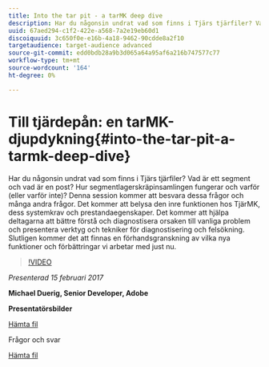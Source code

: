 ```yaml
---
title: Into the tar pit - a tarMK deep dive
description: Har du någonsin undrat vad som finns i Tjärs tjärfiler? Vad är ett segment och vad är en post? Hur segmentlagerskräpinsamlingen fungerar och varför (eller varför inte)? Denna session besvarar dessa frågor och många andra frågor.
uuid: 67aed294-c1f2-422e-a568-7a2e19eb60d1
discoiquuid: 3c650f0e-e16b-4a18-9462-90cdde8a2f10
targetaudience: target-audience advanced
source-git-commit: edd0bdb28a9b3d065a64a95af6a216b747577c77
workflow-type: tm+mt
source-wordcount: '164'
ht-degree: 0%

---
```


# Till tjärdepån: en tarMK-djupdykning{#into-the-tar-pit-a-tarmk-deep-dive}

Har du någonsin undrat vad som finns i Tjärs tjärfiler? Vad är ett segment och vad är en post? Hur segmentlagerskräpinsamlingen fungerar och varför (eller varför inte)? Denna session kommer att besvara dessa frågor och många andra frågor. Det kommer att belysa den inre funktionen hos TjärMK, dess systemkrav och prestandaegenskaper. Det kommer att hjälpa deltagarna att bättre förstå och diagnostisera orsaken till vanliga problem och presentera verktyg och tekniker för diagnostisering och felsökning. Slutligen kommer det att finnas en förhandsgranskning av vilka nya funktioner och förbättringar vi arbetar med just nu.

>[!VIDEO](https://video.tv.adobe.com/v/19138/?quality=9)

*Presenterad 15 februari 2017*

**Michael Duerig, Senior Developer, Adobe**

**Presentatörsbilder**

[Hämta fil](assets/aem-gems-tarmk-deep-dive.pptx)

Frågor och svar

[Hämta fil](assets/aem-gems-qandas-tarmk-deep-dive.pdf)
<!--
[Get back to the Overview](https://helpx.adobe.com/experience-manager/kt/eseminars/gems/aem-index.html)
-->
